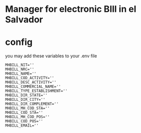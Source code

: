 # Manager for electronic BIll in el Salvador


# config
you may add these variables to your .env file
```dotenv
MHBILL_NIT=''
MHBILL_NRC=''
MHBILL_NAME=''
MHBILL_COD_ACTIVITY=''
MHBILL_DESC_ACTIVITY=''
MHBILL_COMMERCIAL_NAME=''
MHBILL_TYPE_ESTABLISHMENT=''
MHBILL_DIR_STATE=''
MHBILL_DIR_CITY=''
MHBILL_DIR_COMPLEMENT=''
MHBILL_MH_COD_STA=''
MHBILL_COD_STA=''
MHBILL_MH_COD_POS=''
MHBILL_COD_POS=''
MHBILL_EMAIL=''
```
